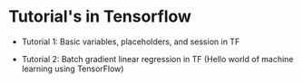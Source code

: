 # Tutorial's in Tensorflow

- Tutorial 1: Basic variables, placeholders, and session in TF

- Tutorial 2: Batch gradient linear regression in TF (Hello world of machine learning using TensorFlow)



